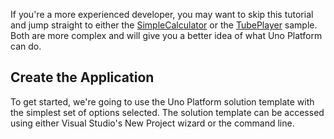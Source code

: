 If you're a more experienced developer, you may want to skip this tutorial and jump straight to either the [SimpleCalculator](xref:Workshop.SimpleCalc.Overview) or the [TubePlayer](xref:Workshop.TubePlayer.Overview) sample. Both are more complex and will give you a better idea of what Uno Platform can do.

## Create the Application

To get started, we're going to use the Uno Platform solution template with the simplest set of options selected. The solution template can be accessed using either Visual Studio's New Project wizard or the command line.
